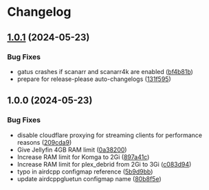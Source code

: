 # Changelog

## [1.0.1](https://github.com/elfhosted/charts/compare/v1.0.0...v1.0.1) (2024-05-23)


### Bug Fixes

* gatus crashes if scanarr and scanarr4k are enabled ([bf4b81b](https://github.com/elfhosted/charts/commit/bf4b81b82ed9febfa11f1a0489f8364c7920fd1e))
* prepare for release-please auto-changelogs ([131f595](https://github.com/elfhosted/charts/commit/131f595df4ab142ada5e47401be09c287d80e3e7))

## 1.0.0 (2024-05-23)


### Bug Fixes

* disable cloudflare proxying for streaming clients for performance reasons ([209cda9](https://github.com/geek-cookbook/elf-charts/commit/209cda9c3bb56dfef1b14e756c24f367dd0a9fc9))
* Give Jellyfin 4GB RAM limit ([0a38200](https://github.com/geek-cookbook/elf-charts/commit/0a38200dc7367b418ec4db1b4cc34cdea8c0a89f))
* Increase RAM limit for Komga to 2Gi ([897a41c](https://github.com/geek-cookbook/elf-charts/commit/897a41c1dcf7caa554b8635aadd57b9246adfb41))
* Increase RAM limit for plex_debrid from 2Gi to 3Gi ([c083d94](https://github.com/geek-cookbook/elf-charts/commit/c083d944779e71a924ee1849c57d481ed165f960))
* typo in airdcpp configmap reference ([5b9d9bb](https://github.com/geek-cookbook/elf-charts/commit/5b9d9bb016c174940b64cc7d2c02905040ec9456))
* update airdcppgluetun configmap name ([80b8f5e](https://github.com/geek-cookbook/elf-charts/commit/80b8f5e2d25ba97610e2a4ec47b7b283b67d90c8))
